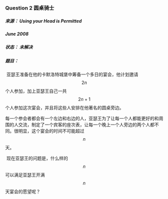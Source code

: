 ### Question 2  圆桌骑士

##### 来源：     Using your Head is Permitted

#####                  June 2008 

##### 状态：     未解决

##### 题目：

​    亚瑟王准备在他的卡默洛特城堡中筹备一个多日的宴会，他计划邀请$$2n$$个人参加，加上亚瑟王自己一共$$2n+1$$个人参加这次宴会，并且将这些人安排在他著名的圆桌旁边。

​    每一个参会者都会有一个左边和右边的人，亚瑟王为了让每一个人都能更好的和周围的人交流，制定了一个宾客的座次表，让每一个晚上一个人旁边的两个人都不同。很明显，这个宴会的时间不可能超过$$n$$天。

​    现在亚瑟王的问题是，什么样的$$n$$可以满足亚瑟王开满$$n$$天宴会的愿望呢？